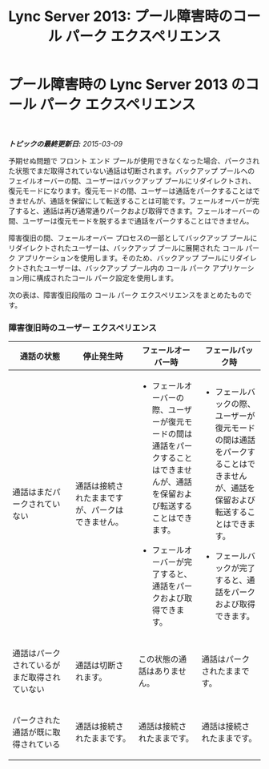 ﻿---
title: 'Lync Server 2013: プール障害時のコール パーク エクスペリエンス'
TOCTitle: プール障害時のコール パーク エクスペリエンス
ms:assetid: f6303e69-8771-492a-9e8b-c3d7ba231309
ms:mtpsurl: https://technet.microsoft.com/ja-jp/library/JJ205383(v=OCS.15)
ms:contentKeyID: 48274142
ms.date: 05/19/2016
mtps_version: v=OCS.15
ms.translationtype: HT
---

# プール障害時の Lync Server 2013 のコール パーク エクスペリエンス

 

_**トピックの最終更新日:** 2015-03-09_

予期せぬ問題で フロント エンド プールが使用できなくなった場合、パークされた状態でまだ取得されていない通話は切断されます。バックアップ プールへのフェイルオーバーの間、ユーザーはバックアップ プールにリダイレクトされ、復元モードになります。復元モードの間、ユーザーは通話をパークすることはできませんが、通話を保留にして転送することは可能です。フェールオーバーが完了すると、通話は再び通常通りパークおよび取得できます。フェールオーバーの間、ユーザーは復元モードを脱するまで通話をパークすることはできません。

障害復旧の間、フェールオーバー プロセスの一部としてバックアップ プールにリダイレクトされたユーザーは、バックアップ プールに展開された コール パーク アプリケーションを使用します。そのため、バックアップ プールにリダイレクトされたユーザーは、バックアップ プール内の コール パーク アプリケーション用に構成されたコール パーク設定を使用します。

次の表は、障害復旧段階の コール パーク エクスペリエンスをまとめたものです。

### 障害復旧時のユーザー エクスペリエンス

<table>
<colgroup>
<col style="width: 25%" />
<col style="width: 25%" />
<col style="width: 25%" />
<col style="width: 25%" />
</colgroup>
<thead>
<tr class="header">
<th>通話の状態</th>
<th>停止発生時</th>
<th>フェールオーバー時</th>
<th>フェールバック時</th>
</tr>
</thead>
<tbody>
<tr class="odd">
<td><p>通話はまだパークされていない</p></td>
<td><p>通話は接続されたままですが、パークはできません。</p></td>
<td><ul>
<li><p>フェールオーバーの際、ユーザーが復元モードの間は通話をパークすることはできませんが、通話を保留および転送することはできます。</p></li>
<li><p>フェールオーバーが完了すると、通話をパークおよび取得できます。</p></li>
</ul></td>
<td><ul>
<li><p>フェールバックの際、ユーザーが復元モードの間は通話をパークすることはできませんが、通話を保留および転送することはできます。</p></li>
<li><p>フェールバックが完了すると、通話をパークおよび取得できます。</p></li>
</ul></td>
</tr>
<tr class="even">
<td><p>通話はパークされているがまだ取得されていない</p></td>
<td><p>通話は切断されます。</p></td>
<td><p>この状態の通話はありません。</p></td>
<td><p>通話はパークされたままです。</p></td>
</tr>
<tr class="odd">
<td><p>パークされた通話が既に取得されている</p></td>
<td><p>通話は接続されたままです。</p></td>
<td><p>通話は接続されたままです。</p></td>
<td><p>通話は接続されたままです。</p></td>
</tr>
</tbody>
</table>


